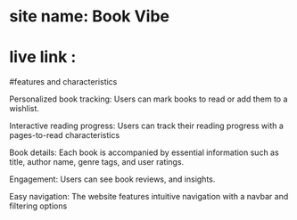 # site name: Book Vibe

# live link :

#features and characteristics

Personalized book tracking: Users can mark books to read or add them to a wishlist.

Interactive reading progress: Users can track their reading progress with a pages-to-read characteristics

Book details: Each book is accompanied by essential information such as title, author name, genre tags, and user ratings.

Engagement: Users can see book reviews, and insights.

Easy navigation: The website features intuitive navigation with a navbar and filtering options

